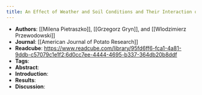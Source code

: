 ```yaml
---
title: An Effect of Weather and Soil Conditions and Their Interaction on Infection of Leaves and Tubers of Potato with Bacteria Clavibacter michiganensis subsp. sepedonicus
---
```


- **Authors**: [[Milena Pietraszko]], [[Grzegorz Gryn]], and [[Wlodzimierz Przewodowski]]
- **Journal**: [[American Journal of Potato Research]]
- **Readcube**: https://www.readcube.com/library/95fd6ff6-fca1-4a81-9ddb-c57079c1e1f2:6d0cc7ee-4444-4695-b337-364db20b8ddf
- **Tags**:
- **Abstract**:
- **Introduction**:
- **Results**:
- **Discussion**: